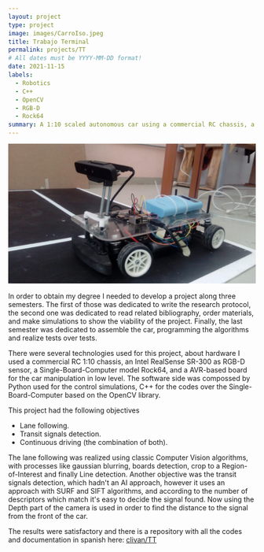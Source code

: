 ```yaml
---
layout: project
type: project
image: images/CarroIso.jpeg
title: Trabajo Terminal
permalink: projects/TT
# All dates must be YYYY-MM-DD format!
date: 2021-11-15
labels:
  - Robotics
  - C++
  - OpenCV
  - RGB-D
  - Rock64
summary: A 1:10 scaled autonomous car using a commercial RC chassis, a RGB-D sensor, everything running over a Rock64 Single-Board-Computer.
---
```


<img class="ui medium right floated rounded image" src="../images/CarroIso.jpeg">

In order to obtain my degree I needed to develop a project along three semesters. The first of those was dedicated to write the research protocol, the second one was dedicated to read related bibliography, order materials, and make simulations to show the viability of the project. Finally, the last semester was dedicated to assemble the car, programming the algorithms and realize tests over tests.

There were several technologies used for this project, about hardware I used a commercial RC 1:10 chassis, an Intel RealSense SR-300 as RGB-D sensor, a Single-Board-Computer model Rock64, and a AVR-based board for the car manipulation in low level. The software side was compossed by Python used for the control simulations, C++ for the codes over the Single-Board-Computer based on the OpenCV library.

This project had the following objectives
- Lane following.
- Transit signals detection.
- Continuous driving (the combination of both).

The lane following was realized using classic Computer Vision algorithms, with processes like gaussian blurring, boards detection, crop to a Region-of-Interest and finally Line detection.
Another objective was the transit signals detection, which hadn't an AI approach, however it uses an approach with SURF and SIFT algorithms, and according to the number of descriptors which match it's easy to decide the signal found. Now using the Depth part of the camera is used in order to find the distance to the signal from the front of the car.

The results were satisfactory and there is a repository with all the codes and documentation in spanish here: <a href="https://github.com/clivan/TT"><i class="large github icon"></i>clivan/TT</a>
